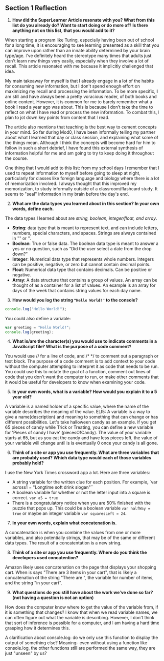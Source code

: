 ## Section 1 Reflection

1. **How did the SuperLearner Article resonate with you? What from this list do you already do? Want to start doing or do more of? Is there anything not on this list, that you would add to it?**

When starting a program like Turing, especially having been out of school for a long time, it is encouraging to see learning presented as a skill that you can improve upon rather than an innate ability determined by your brain type/age. I've definitely heard the stereotype many times that adults just don't learn new things very easily, especially when they involve a lot of recall. This article resonated with me because it implicitly challenged that idea.

My main takeaway for myself is that I already engage in a lot of the habits for consuming new information, but I don't spend enough effort on maximizing my recall and processing the information. To be more specific, I am still and have always been a pretty voracious reader, of both books and online content. However, it is common for me to barely remember what a book I read a year ago was about. This is because I don't take the time to reflect on what I have read or process the new information. To combat this, I plan to jot down key points from content that I read.

The article also mentions that teaching is the best way to cement concepts in your mind. So far during Mod0, I have been informally telling my partner about what I learned that day or class session, and explaining what some of the things mean. Although I think the concepts will become hard for him to follow in such a short debrief, I have found this external synthesis of information helpful for me and am going to try to keep doing it throughout the course.

One thing that I would add to this list: from my school days I remember that I used to repeat information to myself before going to sleep at night, particularly for classes like foreign language and biology where there is a lot of memorization involved. I always thought that this improved my memorization, to study informally outside of a classroom/flashcard study. It seems to "seal" information in my brain before the day's end.

2. **What are the data types you learned about in this section? In your own words, define each.**

The data types I learned about are *string, boolean, integer/float, and array*.
- **String**: data type that is meant to represent text, and can include letters, numbers, special characters, and spaces. Strings are always contained in "" or ''.
- **Boolean**: True or false data. The boolean data type is meant to answer a yes or no question, such as "Did the user select a date from the drop down?"
- **Integer**: Numerical data type that represents whole numbers. Integers can be positive, negative, or zero but cannot contain decimal points.
- **Float**: Numerical data type that contains decimals. Can be positive or negative.
- **Array**: A data structure that contains a group of values. An array can be thought of as a container for a list of values. An example is an array for days of the week that contains string values for each day name.

3. **How would you log the string `"Hello World!"` to the console?**

```javaScript
console.log("Hello World!");
```

You could also define a variable:
```javaScript
var greeting = "Hello World!";
console.log(greeting);
```

4. **What is/are the character(s) you would use to indicate comments in a JavaScript file? What is the purpose of a code comment?**

You would use // for a line of code, and /* */ to comment out a paragraph or text block. The purpose of a code comment is to add context to your code without the computer attempting to interpret it as code that needs to be run. You could use this to notate the goal of a function, comment out lines of code that you don't want the computer to run, or make other comments that it would be useful for developers to know when examining your code.

5. **In your own words, what is a variable? How would you explain it to a 5 year old?**

A variable is a named holder of a specific value, where the name of the variable describes the meaning of the value. ELI5: A variable is a way to give a name(description) and meaning to something that can change or has different possibilities.
Let's take halloween candy as an example. If you get 65 pieces of candy while Trick or Treating, you can define a new variable for 'Pieces of candy I have' (piecesOfCandy). The value of your variable starts at 65, but as you eat the candy and have less pieces left, the value of your variable will change until is is eventually 0 once your candy is all gone.

6. **Think of a site or app you use frequently. What are three variables that are probably used? Which data type would each of those variables probably hold?**

I use the New York Times crossword app a lot. Here are three variables:
- A string variable for the written clue for each position. For example, `var across1 = "Longtime soft drink slogan"``
- A boolean variable for whether or not the letter input into a square is correct. `var a5 = true`
- There is a congratulatory notice when you are 50% finished with the puzzle that pops up. This could be a boolean variable
`var halfWay = true` or maybe an integer variable `var squaresLeft = 24`.

7. **In your own words, explain what concatenation is.**

A concatenation is when you combine the values from one or more variables, and also potentially strings, that may be of the same or different data types. The result of a concatentation is a new string.

8. **Think of a site or app you use frequently. Where do you think the developers used concatention?**

Amazon likely uses concatenation on the page that displays your shopping cart. When is says "There are 3 items in your cart", that is likely a concatenation of the string "There are ", the variable for number of items, and the string "in your cart".

9. **What questions do you still have about the work we've done so far? (not having a question is not an option)**

How does the computer know where to get the value of the variable from, if it is something that changes? I know that when we read variable names, we can often figure out what the variable is describing. However, I don't think that sort of inference is possible for a computer, and I am having a hard time grasping how it determines this.

A clarification about console.log: do we only use this function to display the output of something else? Meaning- even without using a function like console.log, the other functions still are performed the same way, they are just "unseen" by us?
